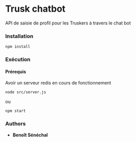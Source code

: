 # Trusk chatbot

API de saisie de profil pour les Truskers à travers le chat bot

### Installation

```
npm install
```

### Exécution

#### Prérequis

Avoir un serveur redis en cours de fonctionnement

```
node src/server.js 
```
ou 
```
npm start
```

### Authors
* **Benoît Sénéchal** 

